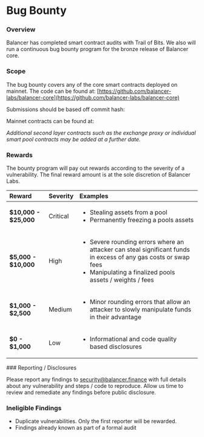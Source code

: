 # Bug Bounty

### Overview

Balancer has completed smart contract audits with Trail of Bits. We also will run a continuous bug bounty program for the bronze release of Balancer core.

### Scope

The bug bounty covers any of the core smart contracts deployed on mainnet. The code can be found at: [https://github.com/balancer-labs/balancer-core](https://github.com/balancer-labs/balancer-core)

Submissions should be based off commit hash: 

Mainnet contracts can be found at:

_Additional second layer contracts such as the exchange proxy or individual smart pool contracts may be added at a further date._

### Rewards

The bounty program will pay out rewards according to the severity of a vulnerability. The final reward amount is at the sole discretion of Balancer Labs.

<table>
  <thead>
    <tr>
      <th style="text-align:left">Reward</th>
      <th style="text-align:left">Severity</th>
      <th style="text-align:left">Examples</th>
    </tr>
  </thead>
  <tbody>
    <tr>
      <td style="text-align:left"><b>$10,000 - $25,000</b>
      </td>
      <td style="text-align:left">Critical</td>
      <td style="text-align:left">
        <ul>
          <li>Stealing assets from a pool</li>
          <li>Permanently freezing a pools assets</li>
        </ul>
      </td>
    </tr>
    <tr>
      <td style="text-align:left"><b>$5,000 - $10,000</b>
      </td>
      <td style="text-align:left">High</td>
      <td style="text-align:left">
        <ul>
          <li>Severe rounding errors where an attacker can steal significant funds in
            excess of any gas costs or swap fees</li>
          <li>Manipulating a finalized pools assets / weights / fees</li>
        </ul>
      </td>
    </tr>
    <tr>
      <td style="text-align:left"><b>$1,000 - $2,500</b>
      </td>
      <td style="text-align:left">Medium</td>
      <td style="text-align:left">
        <ul>
          <li>Minor rounding errors that allow an attacker to slowly manipulate funds
            in their advantage</li>
        </ul>
      </td>
    </tr>
    <tr>
      <td style="text-align:left"><b>$0 - $1,000</b>
      </td>
      <td style="text-align:left">Low</td>
      <td style="text-align:left">
        <ul>
          <li>Informational and code quality based disclosures</li>
        </ul>
      </td>
    </tr>
  </tbody>
</table>### Reporting / Disclosures

Please report any findings to [security@balancer.finance](mailto:security@balancer.finance) with full details about any vulnerability and steps / code to reproduce. Allow us time to review and remediate any findings before public disclosure.

### Ineligible Findings

* Duplicate vulnerabilities. Only the first reporter will be rewarded.
* Findings already known as part of a formal audit

